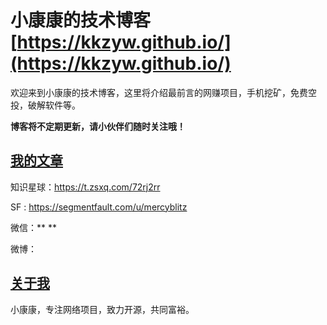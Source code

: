 # 小康康的技术博客 [https://kkzyw.github.io/](https://kkzyw.github.io/)

欢迎来到小康康的技术博客，这里将介绍最前言的网赚项目，手机挖矿，免费空投，破解软件等。

**博客将不定期更新，请小伙伴们随时关注哦！**






## [我的文章](https://kkzyw.github.io/archive/)


知识星球：https://t.zsxq.com/72rj2rr

SF : https://segmentfault.com/u/mercyblitz

微信：**  **

微博：




## [关于我](https://kkzyw.github.io/about/)


小康康，专注网络项目，致力开源，共同富裕。

